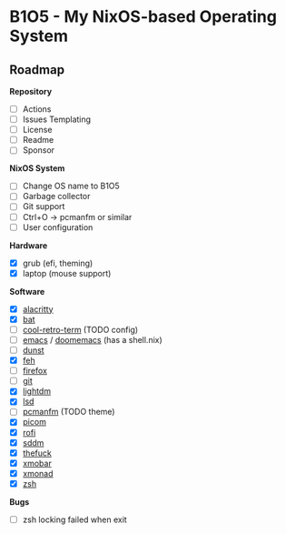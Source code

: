 # B1O5 - My NixOS-based Operating System

## Roadmap

**Repository**
- [ ] Actions
- [ ] Issues Templating
- [ ] License
- [ ] Readme
- [ ] Sponsor

**NixOS System**
- [ ] Change OS name to B1O5
- [ ] Garbage collector
- [ ] Git support
- [ ] Ctrl+O -> pcmanfm or similar
- [ ] User configuration

**Hardware**
- [x] grub (efi, theming)
- [x] laptop (mouse support)

**Software**
- [x] [alacritty](https://github.com/alacritty/alacritty)
- [x] [bat](https://github.com/sharkdp/bat)
- [ ] [cool-retro-term](https://github.com/Swordfish90/cool-retro-term) (TODO config)
- [ ] [emacs](https://github.com/emacs-mirror/emacs) / [doomemacs](https://github.com/doomemacs/doomemacs) (has a shell.nix)
- [ ] [dunst](https://github.com/dunst-project/dunst)
- [x] [feh](https://github.com/derf/feh)
- [ ] [firefox](https://github.com/mozilla)
- [ ] [git](https://github.com/git/git)
- [x] [lightdm](https://github.com/canonical/lightdm)
- [x] [lsd](https://github.com/Peltoche/lsd)
- [ ] [pcmanfm](https://github.com/lxde/pcmanfm) (TODO theme)
- [x] [picom](https://github.com/jonaburg/picom)
- [x] [rofi](https://github.com/davatorium/rofi)
- [x] [sddm](https://github.com/sddm/sddm)
- [x] [thefuck](https://github.com/nvbn/thefuck)
- [x] [xmobar](https://github.com/jaor/xmobar)
- [x] [xmonad](https://github.com/xmonad/xmonad)
- [x] [zsh](https://github.com/zsh-users/zsh)

**Bugs**
- [ ] zsh locking failed when exit
